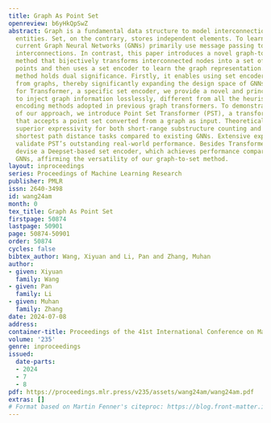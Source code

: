 ```yaml
---
title: Graph As Point Set
openreview: b6yHkQpSwZ
abstract: Graph is a fundamental data structure to model interconnections between
  entities. Set, on the contrary, stores independent elements. To learn graph representations,
  current Graph Neural Networks (GNNs) primarily use message passing to encode the
  interconnections. In contrast, this paper introduces a novel graph-to-set conversion
  method that bijectively transforms interconnected nodes into a set of independent
  points and then uses a set encoder to learn the graph representation. This conversion
  method holds dual significance. Firstly, it enables using set encoders to learn
  from graphs, thereby significantly expanding the design space of GNNs. Secondly,
  for Transformer, a specific set encoder, we provide a novel and principled approach
  to inject graph information losslessly, different from all the heuristic structural/positional
  encoding methods adopted in previous graph transformers. To demonstrate the effectiveness
  of our approach, we introduce Point Set Transformer (PST), a transformer architecture
  that accepts a point set converted from a graph as input. Theoretically, PST exhibits
  superior expressivity for both short-range substructure counting and long-range
  shortest path distance tasks compared to existing GNNs. Extensive experiments further
  validate PST’s outstanding real-world performance. Besides Transformer, we also
  devise a Deepset-based set encoder, which achieves performance comparable to representative
  GNNs, affirming the versatility of our graph-to-set method.
layout: inproceedings
series: Proceedings of Machine Learning Research
publisher: PMLR
issn: 2640-3498
id: wang24am
month: 0
tex_title: Graph As Point Set
firstpage: 50874
lastpage: 50901
page: 50874-50901
order: 50874
cycles: false
bibtex_author: Wang, Xiyuan and Li, Pan and Zhang, Muhan
author:
- given: Xiyuan
  family: Wang
- given: Pan
  family: Li
- given: Muhan
  family: Zhang
date: 2024-07-08
address:
container-title: Proceedings of the 41st International Conference on Machine Learning
volume: '235'
genre: inproceedings
issued:
  date-parts:
  - 2024
  - 7
  - 8
pdf: https://proceedings.mlr.press/v235/assets/wang24am/wang24am.pdf
extras: []
# Format based on Martin Fenner's citeproc: https://blog.front-matter.io/posts/citeproc-yaml-for-bibliographies/
---
```

